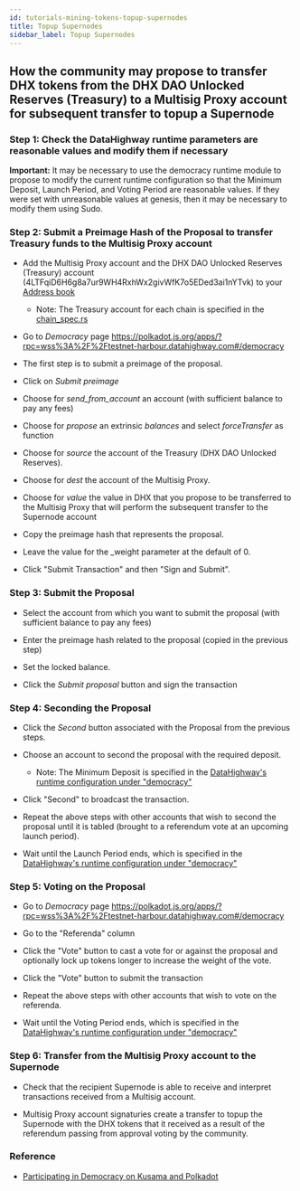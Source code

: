 ```yaml
---
id: tutorials-mining-tokens-topup-supernodes
title: Topup Supernodes
sidebar_label: Topup Supernodes
---
```


## How the community may propose to transfer DHX tokens from the DHX DAO Unlocked Reserves (Treasury) to a Multisig Proxy account for subsequent transfer to topup a Supernode

### Step 1: Check the DataHighway runtime parameters are reasonable values and modify them if necessary

**Important:** It may be necessary to use the democracy runtime module to propose to modify the current runtime configuration so that the Minimum Deposit, Launch Period, and Voting Period are reasonable values. If they were set with unreasonable values at genesis, then it may be necessary to modify them using Sudo. 

### Step 2: Submit a Preimage Hash of the Proposal to transfer Treasury funds to the Multisig Proxy account

* Add the Multisig Proxy account and the DHX DAO Unlocked Reserves (Treasury) account (4LTFqiD6H6g8a7ur9WH4RxhWx2givWfK7o5EDed3ai1nYTvk) to your [Address book](https://polkadot.js.org/apps/?rpc=wss%3A%2F%2Ftestnet-harbour.datahighway.com#/addresses)
	* Note: The Treasury account for each chain is specified in the [chain_spec.rs](https://github.com/DataHighway-DHX/node/blob/master/node/src/chain_spec.rs)

* Go to _Democracy_ page https://polkadot.js.org/apps/?rpc=wss%3A%2F%2Ftestnet-harbour.datahighway.com#/democracy

* The first step is to submit a preimage of the proposal.

* Click on _Submit preimage_

* Choose for _send_from_account_ an account (with sufficient balance to pay any fees)

* Choose for _propose_ an extrinsic _balances_ and select _forceTransfer_ as function

* Choose for _source_ the account of the Treasury (DHX DAO Unlocked Reserves).

* Choose for _dest_ the account of the Multisig Proxy.

* Choose for _value_ the value in DHX that you propose to be transferred to the Multisig Proxy that will perform the subsequent transfer to the Supernode account

* Copy the preimage hash that represents the proposal.

* Leave the value for the _weight parameter at the default of 0.

* Click "Submit Transaction" and then "Sign and Submit".

### Step 3: Submit the Proposal

* Select the account from which you want to submit the proposal (with sufficient balance to pay any fees)

* Enter the preimage hash related to the proposal (copied in the previous step)

* Set the locked balance. 

* Click the _Submit proposal_ button and sign the transaction

### Step 4: Seconding the Proposal

* Click the _Second_ button associated with the Proposal from the previous steps.

* Choose an account to second the proposal with the required deposit.
	* Note: The Minimum Deposit is specified in the [DataHighway's runtime configuration under "democracy"](https://github.com/DataHighway-DHX/node/blob/master/runtime/src/lib.rs#L810)

* Click "Second" to broadcast the transaction.

* Repeat the above steps with other accounts that wish to second the proposal until it is tabled (brought to a referendum vote at an upcoming launch period).

* Wait until the Launch Period ends, which is specified in the [DataHighway's runtime configuration under "democracy"](https://github.com/DataHighway-DHX/node/blob/master/runtime/src/lib.rs#L810)

### Step 5: Voting on the Proposal

* Go to _Democracy_ page https://polkadot.js.org/apps/?rpc=wss%3A%2F%2Ftestnet-harbour.datahighway.com#/democracy

* Go to the "Referenda" column

* Click the "Vote" button to cast a vote for or against the proposal and optionally lock up tokens longer to increase the weight of the vote.

* Click the "Vote" button to submit the transaction

* Repeat the above steps with other accounts that wish to vote on the referenda.

* Wait until the Voting Period ends, which is specified in the [DataHighway's runtime configuration under "democracy"](https://github.com/DataHighway-DHX/node/blob/master/runtime/src/lib.rs#L811)

### Step 6: Transfer from the Multisig Proxy account to the Supernode

* Check that the recipient Supernode is able to receive and interpret transactions received from a Multisig account.

* Multisig Proxy account signaturies create a transfer to topup the Supernode with the DHX tokens that it received as a result of the referendum passing from approval voting by the community.

### Reference

* [Participating in Democracy on Kusama and Polkadot](https://wiki.polkadot.network/docs/maintain-guides-democracy/#proposing-an-action)
